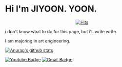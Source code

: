 
# Hi I'm JIYOON. YOON.

  <div align=center>
	
  [![Hits](https://hits.seeyoufarm.com/api/count/incr/badge.svg?url=https%3A%2F%2Fgithub.com%2Fzzsza)](https://hits.seeyoufarm.com) 
	
  </div>
  i don't know what to do for this page, but i'll write write.
  
I am majoring in art engineering.

  </div>

   [![Anurag's github stats](https://github-readme-stats.vercel.app/api?username=username)](https://github.com/bjy6735/github-readme-stats)
	
  [![Youtube Badge](https://img.shields.io/badge/Youtube-ff0000?style=flat-square&logo=youtube&link=https://www.youtube.com/@foe-xx6yx)](https://www.youtube.com/@foe-xx6yx) [![Gmail Badge](https://img.shields.io/badge/Gmail-d14836?style=flat-square&logo=Gmail&logoColor=white&link=mailto:jiyoon6735@gmail.com)](jiyoon6735@gmail.com)
